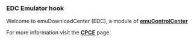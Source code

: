 ### EDC Emulator hook

Welcome to emuDownloadCenter (EDC), a module of [**emuControlCenter**](https://github.com/PhoenixInteractiveNL/emuControlCenter/wiki/)

For more information visit the [**CPCE**](https://github.com/PhoenixInteractiveNL/emuDownloadCenter/wiki/Emulator-cpce#menu) page.

